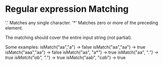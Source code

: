 # Regular expression Matching

'.' Matches any single character.
'*' Matches zero or more of the preceding element.

The matching should cover the entire input string (not partial).


Some examples:
isMatch("aa","a") → false
isMatch("aa","aa") → true
isMatch("aaa","aa") → false
isMatch("aa", "a*") → true
isMatch("aa", ".*") → true
isMatch("ab", ".*") → true
isMatch("aab", "c*a*b") → true
